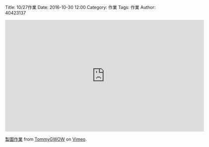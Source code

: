 Title: 10/27作業
Date: 2016-10-30 12:00
Category: 作業
Tags: 作業
Author: 40423137



<!-- PELICAN_END_SUMMARY -->

<iframe src="https://player.vimeo.com/video/185637996" width="640" height="360" frameborder="0" webkitallowfullscreen mozallowfullscreen allowfullscreen></iframe>
<p><a href="https://vimeo.com/185637996">製圖作業</a> from <a href="https://vimeo.com/user45109608">TommyGWOW</a> on <a href="https://vimeo.com">Vimeo</a>.</p>

